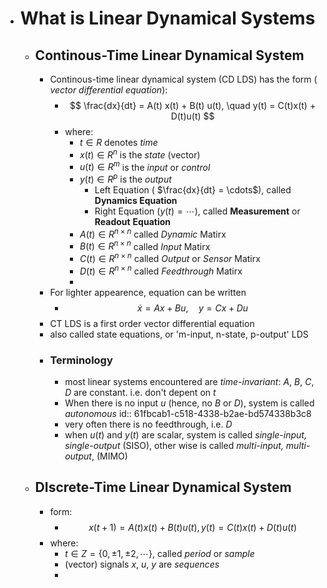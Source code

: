- # What is Linear Dynamical Systems
	- ## Continous-Time Linear Dynamical System
		- Continous-time linear dynamical system (CD LDS) has the form ( _vector differential equation_):
			- $$
			  \frac{dx}{dt} = A(t) x(t) + B(t) u(t), \quad y(t) = C(t)x(t) + D(t)u(t)
			  $$
			- where:
				- $t \in R$ denotes _time_
				- $x(t) \in R^n$ is the _state_ (vector)
				- $u(t) \in R^m$ is the _input_ or _control_
				- $y(t) \in R^p$ is the _output_
					- Left Equation ( $\frac{dx}{dt} =  \cdots$), called **Dynamics Equation**
					- Right Equation ($y(t) = \cdots$), called **Measurement** or **Readout** **Equation**
				- $A(t) \in R^{n \times n}$ called _Dynamic_ Matirx
				- $B(t) \in R^{n \times n}$ called _Input_ Matirx
				- $C(t) \in R^{n \times n}$ called _Output_ or _Sensor_ Matirx
				- $D(t) \in R^{n \times n}$ called _Feedthrough_ Matirx
				-
		- For lighter appearence, equation can be written
			- $$
			  \dot{x}=Ax + Bu, \quad y = Cx + Du
			  $$
		- CT LDS is a first order vector differential equation
		- also called state equations, or 'm-input, n-state, p-output' LDS
		- ### Terminology
			- most linear systems encountered are _time-invariant_: $A$, $B$, $C$, $D$ are constant. i.e. don't depent on $t$
			- When there is no input $u$ (hence, no $B$ or $D$), system is called _autonomous_
			  id:: 61fbcab1-c518-4338-b2ae-bd574338b3c8
			- very often there is no feedthrough, i.e. $D$
			- when $u(t)$ and $y(t)$ are scalar, system is called _single-input, single-output_ (SISO), other wise is called _multi-input, multi-output_, (MIMO)
	- ## DIscrete-Time Linear Dynamical System
		- form:
			- $$
			  x(t +1) = A(t) x(t) + B(t) u(t), y(t) = C(t)x(t) + D(t)u(t)
			  $$
		- where:
			- $t \in Z = \{0, \pm1, \pm2, \cdots\}$, called _period_ or _sample_
			- (vector) signals $x$, $u$, $y$ are _sequences_
			-